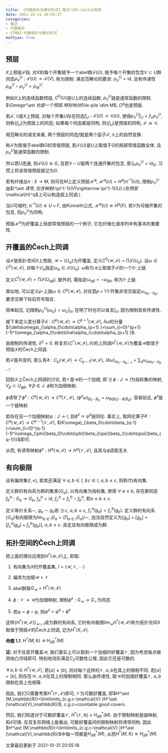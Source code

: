 ```yaml
---
title: 《代数拓扑与微分形式》笔记(10)-Čech上同调
date: 2021-10-31 20:55:17
categories: 
- 笔记
- 代数拓扑
- GTM82-代数拓扑与微分形式
mathjax: true
---
```


预层
----

$X$上预层$\mathcal{F}$指, 对$X$的每个开集赋予一个abel群$\mathcal{F}(U)$,
赋予每个开集的包含$V\subset U$群同态$\rho^U_V:\mathcal{F}(U)\rightarrow\mathcal{F}(V)$,
称为限制. 满足范畴论的要求: $\rho^U_U=\mathrm{id}$,
且有传递性$\rho^V_W\circ\rho^U_V=\rho^U_W$.

例如$X$上的连续函数预层, $C^0(U)$是$U$上的连续函数,
$\rho^U_V$就是通常函数的限制. $\Omega^\ast $也是一个预层.
特别地对$0\le q\le \dim M$, $\Omega^q$也是预层.

若$\mathcal{F},\mathcal{G}$是$X$上预层,
对每个开集$U$存在同态$f_U:\mathcal{F}(U)\rightarrow\mathcal{G}(U)$,
使得$\rho^U_Vf_U=f_V\rho^U_V$, 则称$\{f_U\}$为预层上的同态;
如果每个同态都是同构, 则$\{f_U\}$是预层的同构,
$\mathcal{F}\cong \mathcal{G}$.

用范畴论的语言来看,
两个预层的同态$f$就是两个函子$\mathcal{F},\mathcal{G}$上的自然变换.

称$\mathcal{F}$为取值于abel群$G$的常值预层,
若$\mathcal{F}(U)$是$U$上取值于$G$的局部常值函数全体,
且$\rho^U_V$是通常函数的限制.

所以若$U$连通, 则$\mathcal{F}(U)\cong G$,
且若$V\cap U$是两个连通开集的包含, 那么$\rho^U_V=\mathrm{id}_G$.
习惯上将该常值预层就记为$G$.

若有纤维丛$\pi:E\rightarrow M$, 则可在$M$上定义预层$\mathcal{H}^q$,
$\mathcal{H}^q(U)=H^q(\pi^{-1}(U))$, 限制$\rho^U_V$由$i^\ast $诱导,
包含映射$i:\pi^{-1}(V)\rightarrow \pi^{-1}(U)$.
(在预层$\mathcal{H}^q$上可以构造超上同调.)

当$U$可缩时, $\pi^{-1}(U)\cong U\times F$, 由Künneth公式,
$\mathcal{H}^q(U)\cong H^q(F)$. 若$V$为可缩开集的包含,
则$\rho^U_V$为同构.

预层$\mathcal{H}^q$为好覆盖上局部常值预层的一个例子,
它在纤维化谱序列中有基本的重要性.

开覆盖的Čech上同调
------------------

设$\mathcal{F}$是拓扑空间$X$上预层, $\mathcal{U}=\{U_\alpha\}$为开覆盖,
定义$C^0(\mathcal{U},\mathcal{F})=\prod\mathcal{F}(U_\alpha)$.
设$\omega\in C^0(\mathcal{U},\mathcal{F})$,
对每个$U_\alpha$指定$\omega_\alpha\in \mathcal{F}(U_\alpha)$.
$\omega$称为$\mathcal{U}$上取值于$\mathcal{F}$的一个$0$-上链.

定义$C^1(\mathcal{U},\mathcal{F})=\prod\mathcal{F}(U_{\alpha\beta})$,
额外的, 需指定$\omega_{\alpha\beta}=-\omega_{\beta\alpha}$.
称为$1$-上链.

类似地, 可以定义$p$-上链$\omega\in C^p(\mathcal{U},\mathcal{F})$,
对任意$p+1$个开集非空交指定$\omega_{\alpha_0\cdots\alpha_p}$,
要求交换下标后符号取反.

简单起见, 记限制$\rho^U_V(\omega_U)=\omega_U|_V$,
在明了时也可以省去$|_V$, 因为限制具有传递性.

接下来定义差分算子$\delta:C^p(\mathcal{U},\mathcal{F})\rightarrow C^{p+1}(\mathcal{U},\mathcal{F})$,
$\delta\omega$的分量$(\delta\omega)_{\alpha_0\cdots\alpha_{p+1} }=\sum_{i=0}^{p+1}(-1)^i\omega_{\alpha_0\cdots\hat\alpha_i\cdots\alpha_{p+1} }$.

由限制的传递性, $\delta^2=0$.
称复形$\{C^\ast (\mathcal{U},\mathcal{F}),\delta\}$的上同调$H^\ast (\mathcal{U},\mathcal{F})$为覆盖$\mathcal{U}$取值于预层$\mathcal{F}$的Čech上同调.

若$\mathcal{F}$是共变的,
那么有$\partial:C_p(\mathcal{U},\mathcal{F})\rightarrow C_{p-1}(\mathcal{U},\mathcal{F})$,
$(\partial \omega)_{\alpha_0\cdots\alpha_{p-1} }=\sum_{\alpha}\omega_{\alpha\alpha_0\cdots\alpha_{p-1} }$.

回到$\mathcal{F}$上Čech上同调的讨论,
若$\mathcal{V}$是$\mathcal{U}$的一个加细,
即$\,\exists\,\phi:J\rightarrow I$为指标集的映射,
$V_\beta\subset U_{\phi\beta}$, $\,\forall\,\beta\in J$.
$\phi$称为加细映射.

$\phi$诱导了$\phi^\sharp:C^q(\mathcal{U},\mathcal{F})\rightarrow C^q(\mathcal{V},\mathcal{F})$,
$(\phi^\sharp\omega)_{\beta_0\cdots\beta_q}=\omega_{\phi(\beta_0)\cdots\phi(\beta_q)}$.
容易验证, $\phi^\sharp$是一个链映射.

若存在另一个加细映射$\psi:J\rightarrow I$,
则$\phi^\sharp\simeq\psi^\sharp$链同伦. 事实上,
取同伦算子$K:C^q(\mathcal{U},\mathcal{F})\rightarrow C^{q-1}(\mathcal{V},\mathcal{F})$,
$(K\omega)_{\beta_0\cdots\beta_{q-1} }=\sum_{i=0}^{q-1}(-1)^i\omega_{\phi(\beta_0)\cdots\phi(\beta_i)\psi(\beta_i)\cdots\psi(\beta_{q-1})}$即可.

从而,
有诱导映射$\phi^\sharp:H^q(\mathcal{U},\mathcal{F})\rightarrow H^q(\mathcal{V},\mathcal{F})$,
且其与$\phi$选取无关.

有向极限
--------

设有偏序集$(I,\le)$, 若其还满足$\,\forall\,a,b\in I, \,\exists\,c\in I$,
$a,b\le c$, 则称$I$为有向集.

定义群的有向系为群的集类$\{G_\alpha\}$, 以有向集为指标集,
使得$\,\forall\,a\le b$, 存在群同态$f^a_b:G_a\rightarrow G_b$,
$f^a_a=\mathrm{id}$, $f^a_c=f^b_c\circ f^a_b$, 若$a\le b\le c$.

定义等价关系$\sim$, $g_{a}\sim g_b$若$\,\exists\,c$, $a,b\le c$,
$f^a_c(g_a)=f^b_c(g_b)$.
定义群的有向系$\{G_a\}$有向极限为$\lim_{a\in I}G_a=(\prod_{a\in I}G_a)/\sim$,
加法自然定义为$[g_a]+[g_b]=[f^a_c(g_a)+f^b_c(g_b)]$, $a,b\le c$.
良定且有向极限成为群.

拓扑空间的Čech上同调
--------------------

把上面的理论应用到$H^\ast (\mathcal{U},\mathcal{F})$上, 即取:

1.  有向集为$X$的开覆盖集, $I=\{\mathcal{U},\mathcal{V},\cdots\}$

2.  偏序为加细$\mathcal{U}>\mathcal{V}$

3.  abel群取$G_\mathcal{U}=H^\ast (\mathcal{U},\mathcal{F})$

4.  $\phi:\mathcal{V}\rightarrow \mathcal{U}$为加细映射,
    限制$\phi^\sharp:G_\mathcal{U}\rightarrow G_\mathcal{V}$为同态

5.  若$\varphi=\phi\circ\psi$,
    则$\varphi^\sharp=\psi^\sharp\circ\phi^\sharp$

这样$\{H^\ast (\mathcal{U},\mathcal{F})\}_{\mathcal{U}\in I}$成为群的有向系,
它的有向极限$\lim_\mathcal{U}H^\ast (\mathcal{U},\mathcal{F})$称为拓扑空间$X$取值于预层$\mathcal{F}$的Čech上同调,
记为$H^\ast (X,\mathcal{F})$.

**命题 1.1**. *$H^\ast (M,\mathbb{R})\cong H^\ast _{dR}(M)$.* 

**证:** 对于任意开覆盖$\mathcal{U}$,
我们事实上可以取到一个加细的好覆盖$\mathcal{V}$,
因为考虑每点做测地凸邻域即可. 特别地流形满足$C_2$可数性公理,
因此它还是可数的.

$\,\forall\,a,b\in H^\ast (\mathcal{U},\mathcal{F})$, 若$[a]\neq[b]$,
则对每个这样的$\mathcal{V}$, $a,b$在其上的限制不同. 若$[a]=[b]$,
则存在$\mathcal{W}$, $a,b$在其上的限制相同. 那么由传递性,
取$\mathcal{W}$的加细好覆盖$\mathcal{V}$, $a,b$限制在其上也相等.

因此, 我们只需要考察$H^\ast (\mathcal{V},\mathcal{F})$即可,
$\mathcal{V}$为可数好覆盖,
即$H^\ast (M,\mathbb{R})=\lim\limits_{c.g.c-\mathcal{V} }H^\ast (\mathcal{V},\mathbb{R})$,
c.g.c=countable good covers.

然后, 我们知道对于可数好覆盖$\mathcal{V}$,
$H^\ast (\mathcal{V},\mathbb{R})\cong H^\ast _{dR}(M)$. 由于限制映射是链映射,
和$\delta$可换. 在双复形网络上能看出, 可数好覆盖间的限制映射将诱导同构.
因此$H^\ast (M,\mathbb{R})=\lim\limits_{c.g.c-\mathcal{V} }H^\ast (\mathcal{V},\mathbb{R})$中每一项都是$H^\ast _{dR}(M)$,
从而$H^\ast (M,\mathbb{R})\cong H^\ast _{dR}(M)$.

文章最后更新于 2021-10-31 20:55:18 
